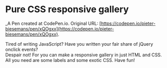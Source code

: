# Pure CSS responsive gallery
 _A Pen created at CodePen.io. Original URL: [https://codepen.io/pieter-biesemans/pen/xQOgxx](https://codepen.io/pieter-biesemans/pen/xQOgxx).

 Tired of writing JavaScript? Have you written your fair share of jQuery onclick events? <br> Despair not! For you can make a responsive gallery in just HTML and CSS. All you need are some labels and some exotic CSS. Have fun! 